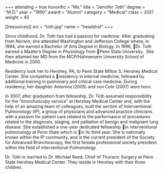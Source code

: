 +++
attending = true
honorific = "Ms."
title     = "Jennifer Toth"
degree    = "M.D."
year      = "1990"
award     = "Alumni"
category  = "Medical"
class     = 2021
weight    = 45

[[resources]]
  src  = "toth.jpg"
  name = "headshot"
+++

Since childhood, Dr. Toth has had a passion for medicine. After graduating from Norwin, she attended Washington and Jefferson College where, in 1994, she earned a Bachelor of Arts Degree in Biology. In 1996, Dr. Toth earned a Master’s Degree in Physiology from Penn State University.  She then attained her MD from the MCP/Hahnemann University School of Medicine in 2000.

Residency took her to Hershey, PA, to Penn State Milton S. Hershey Medical Center. She completed a residency in internal medicine, followed by additional training in pulmonary and critical care medicine. During residency, her daughter Antonina (2005) and son Cole (2007) were born.

In 2007, after graduation from fellowship, Dr. Toth assumed responsibility for the “bronchoscopy service” at Hershey Medical Center and, with the help of an amazing team of colleagues, built the section of Interventional Pulmonology (IP), a group of physicians and advanced practice clinicians with a passion for patient care related to the performance of procedures related to the diagnosis, staging, and palliation of benign and malignant lung disease. She established a one-year dedicated fellowship in interventional pulmonology at Penn State which is in its third year. She is nationally known within the IP community, and is the current president of the Society for Advanced Bronchoscopy, the first female professional society president within the field of interventional Pulmonology.

Dr. Toth is married to Dr. Michael Reed, Chief of Thoracic Surgery at Penn State Hershey Medical Center. They reside in Hershey with their three children.
